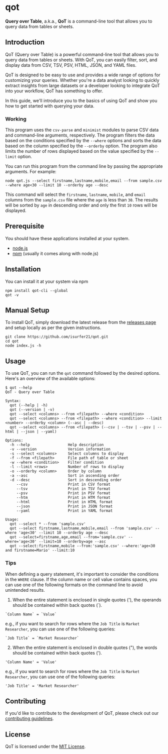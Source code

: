 # qot

**Query over Table**, a.k.a., **QoT** is a command-line tool that allows you to query data from tables or sheets.

## Introduction

QoT (Query over Table) is a powerful command-line tool that allows you to query data from tables or sheets. With QoT, you can easily filter, sort, and display data from CSV, TSV, PSV, HTML, JSON, and YAML files.

QoT is designed to be easy to use and provides a wide range of options for customizing your queries. Whether you're a data analyst looking to quickly extract insights from large datasets or a developer looking to integrate QoT into your workflow, QoT has something to offer.

In this guide, we'll introduce you to the basics of using QoT and show you how to get started with querying your data.

### Working

This program uses the `csv-parse` and `minimist` modules to parse CSV data and command-line arguments, respectively. The program filters the data based on the conditions specified by the `--where` options and sorts the data based on the column specified by the `--orderby` option. The program also limits the number of rows displayed based on the value specified by the `--limit` option.

You can run this program from the command line by passing the appropriate arguments. For example:

```
node qot.js --select firstname,lastname,mobile,email --from sample.csv --where age<30 --limit 10 --orderby age --desc
```

This command will select the `firstname`, `lastname`, `mobile`, and `email` columns from the `sample.csv` file where the `age` is less than `30`. The results will be sorted by `age` in descending order and only the first `10` rows will be displayed.

## Prerequisite
You should have these applications installed at your system.

- [node.js](https://nodejs.org/)
- [npm](https://www.npmjs.com/) (usually it comes along with node.js)

## Installation
You can install it at your system via npm

```
npm install qot-cli --global
qot -v
```

## Manual Setup

To install QoT, simply download the latest release from the [releases page](https://github.com/isurfer21/qot/releases) and setup locally as per the given instructions.

```
git clone https://github.com/isurfer21/qot.git
cd qot
node index.js -h
```

## Usage

To use QoT, you can run the `qot` command followed by the desired options. Here's an overview of the available options:

```
$ qot --help
QoT - Query over Table

Syntax:
  qot (--help | -h)
  qot (--version | -v)
  qot --select <columns> --from <filepath> --where <condition>
  qot --select <columns> --from <filepath> --where <condition> --limit <number> --orderby <column> (--asc | --desc)
  qot --select <columns> --from <filepath> (--csv | --tsv | --psv | --html | --json | --yaml)

Options:
  -h --help                 Help description
  -v --version              Version information
  -s --select <columns>     Select columns to display
  -f --from <filepath>      File path of table or sheet
  -w --where <condition>    Filter condition
  -l --limit <rows>         Number of rows to display
  -o --orderby <column>     Order by column
  -a --asc                  Sort in ascending order
  -d --desc                 Sort in descending order
     --csv                  Print in CSV format
     --tsv                  Print in TSV format
     --psv                  Print in PSV format
     --htm                  Print in HTM format
     --html                 Print in HTML format
     --json                 Print in JSON format
     --yaml                 Print in YAML format

Usage:
  qot --select * --from 'sample.csv'
  qot --select firstname,lastname,mobile,email --from 'sample.csv' --where 'age<30' --limit 10 --orderby age --desc
  qot --select=firstname,age,email --from='sample.csv' --where='age<30' --limit=10 --orderby=age --asc
  qot --select:firstname,mobile --from:'sample.csv' --where:'age<30 and firstname=Mario' --limit:10

```

### Tips

When defining a query statement, it's important to consider the conditions in the `WHERE` clause. If the column name or cell value contains spaces, you can use one of the following formats on the command line to avoid unintended results.

1. When the entire statement is enclosed in single quotes ('), the operands should be contained within back quotes (\`).

```
`Column Name` = `Value`
```

e.g., if you want to search for rows where the `Job Title` is `Market Researcher`, you can use one of the following queries:

```
`Job Title` = `Market Researcher`
```

2. When the entire statement is enclosed in double quotes ("), the words should be contained within back quotes (').

```
'Column Name' = 'Value'
```

e.g., if you want to search for rows where the `Job Title` is `Market Researcher`, you can use one of the following queries:

```
'Job Title' = 'Market Researcher'
```

## Contributing

If you'd like to contribute to the development of QoT, please check out our [contributing guidelines](https://github.com/isurfer21/qot/blob/master/CONTRIBUTING.md).

## License

QoT is licensed under the [MIT License](https://github.com/isurfer21/qot/blob/master/LICENSE).